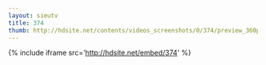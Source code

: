 ```yaml
---
layout: sieutv
title: 374
thumb: http://hdsite.net/contents/videos_screenshots/0/374/preview_360p.mp4.jpg
---
```

{% include iframe src='http://hdsite.net/embed/374' %}
 
